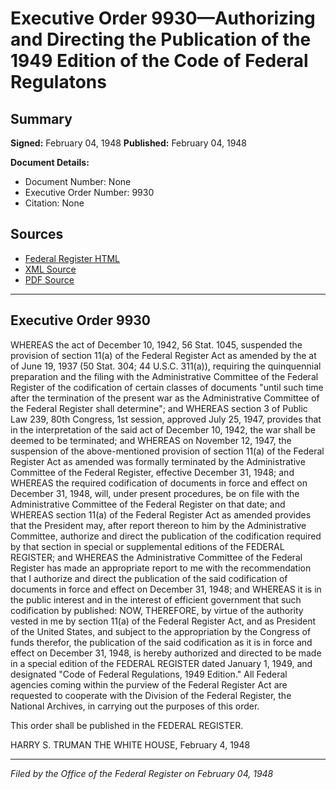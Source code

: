 # Executive Order 9930—Authorizing and Directing the Publication of the 1949 Edition of the Code of Federal Regulatons

## Summary

**Signed:** February 04, 1948
**Published:** February 04, 1948

**Document Details:**
- Document Number: None
- Executive Order Number: 9930
- Citation: None

## Sources
- [Federal Register HTML](https://www.presidency.ucsb.edu/documents/executive-order-9930-authorizing-and-directing-the-publication-the-1949-edition-the-code)
- [XML Source](None)
- [PDF Source](None)

---

## Executive Order 9930

WHEREAS the act of December 10, 1942, 56 Stat. 1045, suspended the provision of section 11(a) of the Federal Register Act as amended by the at of June 19, 1937 (50 Stat. 304; 44 U.S.C. 311(a)), requiring the quinquennial preparation and the filing with the Administrative Committee of the Federal Register of the codification of certain classes of documents "until such time after the termination of the present war as the Administrative Committee of the Federal Register shall determine"; and
WHEREAS section 3 of Public Law 239, 80th Congress, 1st session, approved July 25, 1947, provides that in the interpretation of the said act of December 10, 1942, the war shall be deemed to be terminated; and
WHEREAS on November 12, 1947, the suspension of the above-mentioned provision of section 11(a) of the Federal Register Act as amended was formally terminated by the Administrative Committee of the Federal Register, effective December 31, 1948; and
WHEREAS the required codification of documents in force and effect on December 31, 1948, will, under present procedures, be on file with the Administrative Committee of the Federal Register on that date; and
WHEREAS section 11(a) of the Federal Register Act as amended provides that the President may, after report thereon to him by the Administrative Committee, authorize and direct the publication of the codification required by that section in special or supplemental editions of the FEDERAL REGISTER; and
WHEREAS the Administrative Committee of the Federal Register has made an appropriate report to me with the recommendation that I authorize and direct the publication of the said codification of documents in force and effect on December 31, 1948; and
WHEREAS it is in the public interest and in the interest of efficient government that such codification by published:
NOW, THEREFORE, by virtue of the authority vested in me by section 11(a) of the Federal Register Act, and as President of the United States, and subject to the appropriation by the Congress of funds therefor, the publication of the said codification as it is in force and effect on December 31, 1948, is hereby authorized and directed to be made in a special edition of the FEDERAL REGISTER dated January 1, 1949, and designated "Code of Federal Regulations, 1949 Edition."
All Federal agencies coming within the purview of the Federal Register Act are requested to cooperate with the Division of the Federal Register, the National Archives, in carrying out the purposes of this order.

This order shall be published in the FEDERAL REGISTER.

HARRY S. TRUMAN
THE WHITE HOUSE,
February 4, 1948

---

*Filed by the Office of the Federal Register on February 04, 1948*
